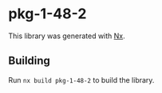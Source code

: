 # pkg-1-48-2

This library was generated with [Nx](https://nx.dev).

## Building

Run `nx build pkg-1-48-2` to build the library.
